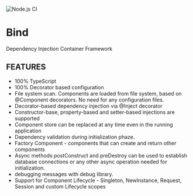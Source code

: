 ![Node.js CI](https://github.com/snytkine/bind/workflows/Node.js%20CI/badge.svg)

# Bind
Dependency Injection Container Framework

## FEATURES
- 100% TypeScript
- 100% Decorator based configuration
- File system scan. Components are loaded from file system, based on @Component decorators.
No need for any configuration files.
- Decorator-based dependency injection via @Inject decorator
- Constructor-base, property-based and setter-based injections are supported
- Component store can be replaced at any time even in the running application
- Dependency validation during initialization phaze.
- Factory Component - components that can create and return other components
- Async methods postConstruct and preDestroy can be used to establish database connections or any 
other async operation needed for initialization.
- debugging messages with debug library.
- Support for Component Lifecycle - Singleton, NewInstance, Request, Session and custom Lifecycle scopes

